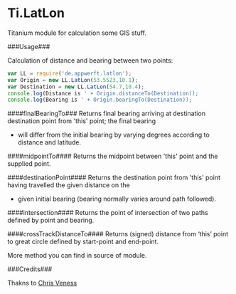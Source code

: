 Ti.LatLon
=========

Titanium module for calculation some GIS stuff.

###Usage###

Calculation of distance and bearing between two points:
```javascript
var LL = require('de.appwerft.latlon');
var Origin = new LL.LatLon(53.5523,10.1);
var Destination = new LL.LatLon(54.7,10.4);
console.log(Distance is ' + Origin.distanceTo(Destination));
console.log(Bearing is ' + Origin.bearingTo(Destination));

```

####finalBearingTo###
Returns final bearing arriving at destination destination point from 'this' point; the final bearing
* will differ from the initial bearing by varying degrees according to distance and latitude.

####midpointTo####
Returns the midpoint between 'this' point and the supplied point.

####destinationPoint####
Returns the destination point from 'this' point having travelled the given distance on the
* given initial bearing (bearing normally varies around path followed).

####intersection####
Returns the point of intersection of two paths defined by point and bearing.

####crossTrackDistanceTo####
Returns (signed) distance from ‘this’ point to great circle defined by start-point and end-point.


More method you can find in source of module.


###Credits###

Thakns to [Chris Veness](http://www.movable-type.co.uk/scripts/latlong.html)